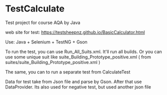 # TestCalculate

Test project for course AQA by Java

web site for test:
https://testsheepnz.github.io/BasicCalculator.html

Use:
Java + Selenium + TestNG + Gson

To run the test, you can use Run_All_Suits.xml. It'll run all builds.
Or you can use some unique suit like suite_Building_Prototype_positive.xml ( from suites/suite_Building_Prototype_positive.xml ) 

The same, you can to run a separate test from CalculateTest


Data for test take from Json file and parse by Gson. After that use DataProvider. Its also used for negative test, but used another json file
